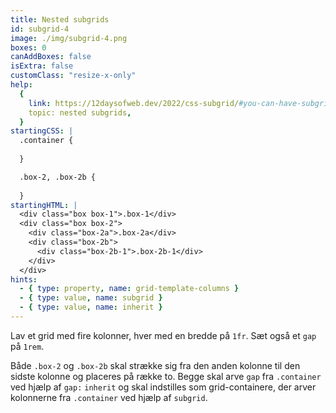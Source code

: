 ```yaml
---
title: Nested subgrids
id: subgrid-4
image: ./img/subgrid-4.png
boxes: 0
canAddBoxes: false
isExtra: false
customClass: "resize-x-only"
help:
  {
    link: https://12daysofweb.dev/2022/css-subgrid/#you-can-have-subgrids-in-your-subgrids,
    topic: nested subgrids,
  }
startingCSS: |
  .container {
    
  }

  .box-2, .box-2b {
    
  }
startingHTML: |
  <div class="box box-1">.box-1</div>
  <div class="box box-2">
    <div class="box-2a">.box-2a</div>
    <div class="box-2b">
      <div class="box-2b-1">.box-2b-1</div>
    </div>
  </div>
hints:
  - { type: property, name: grid-template-columns }
  - { type: value, name: subgrid }
  - { type: value, name: inherit }
---
```


Lav et grid med fire kolonner, hver med en bredde på `1fr`. Sæt også et `gap` på `1rem`.

Både `.box-2` og `.box-2b` skal strække sig fra den anden kolonne til den sidste kolonne og placeres på række to. Begge skal arve `gap` fra `.container` ved hjælp af `gap:` `inherit` og skal indstilles som grid-containere, der arver kolonnerne fra `.container` ved hjælp af `subgrid`.

